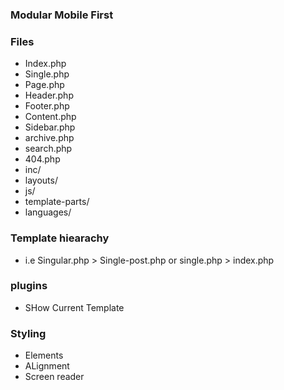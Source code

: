 
### Modular Mobile First 

### Files
- Index.php
- Single.php
- Page.php
- Header.php
- Footer.php
- Content.php
- Sidebar.php
- archive.php
- search.php
- 404.php
- inc/
- layouts/
- js/
- template-parts/
- languages/

### Template hiearachy
- i.e Singular.php > Single-post.php or single.php > index.php

### plugins
- SHow Current Template

### Styling 
- Elements
- ALignment
- Screen reader
